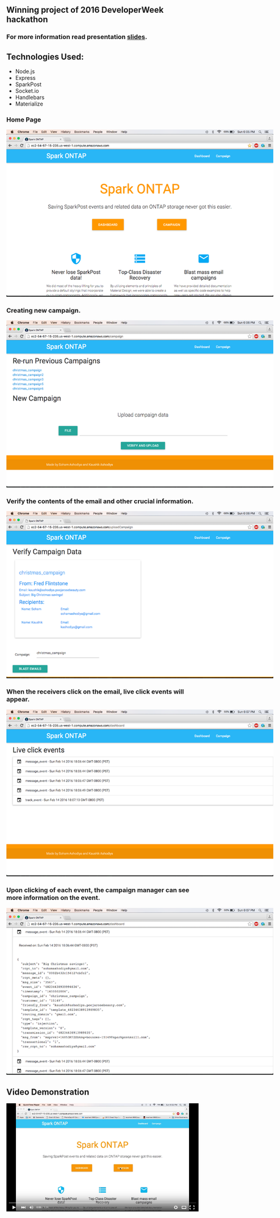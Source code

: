 ## Winning project of 2016 DeveloperWeek hackathon 

### For more information read presentation <a href="info/Spark ONTAP.pdf">slides</a>.

## Technologies Used:
- Node.js
- Express
- SparkPost
- Socket.io
- Handlebars
- Materialize

### Home Page
<img src="info/Screen-Shot-1.png" style="max-width: 700px"/>

### Creating new campaign.
<img src="info/Screen-Shot-2.png" style="max-width: 700px"/>

### Verify the contents of the email and other crucial information.
<img src="info/Screen-Shot-3.png" style="max-width: 700px"/>

### When the receivers click on the email, live click events will appear.
<img src="info/Screen-Shot-4.png" style="max-width: 700px"/>

### Upon clicking of each event, the campaign manager can see more information on the event.
<img src="info/Screen-Shot-5.png" style="max-width: 700px"/>

## Video Demonstration
[![ScreenShot](info/VideoPicture.png)](https://youtu.be/hVI5hhxc130)

